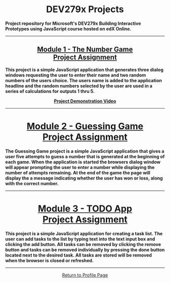 <h1 align="center">DEV279x Projects</h1>

<strong><b>Project repository for Microsoft's DEV279x Building Interactive Prototypes using JavaScript course hosted on edX Online.</b></strong>

<hr>

<a href="https://github.com/REPNOT/DEV279x_Projects/tree/master/Module_1_Number_Game" target="_blank"><h2 align="center">Module 1 - The Number Game<br>Project Assignment</h2></a>

<strong><b>This project is a simple JavaScript application that generates three dialog windows requesting the user to enter their name and two random numbers of the users choice.  The users name is added to the application headline and the random numbers selected by the user are used in a series of calculations for outputs 1 thru 5.</b></strong>

<a href="https://www.screencast.com/t/jcrsuTHl213"><p align="center"><strong>Project Demonstration Video</strong></p></a>

<hr>

<a href="https://github.com/REPNOT/DEV279x_Projects/tree/master/Module_2_Gussing_Game" target="_blank"><h1 align="center">Module 2 - Guessing Game<br>Project Assignment</h1></a>

<strong><b>The Guessing Game project is a simple JavaScript application that gives a user five attempts to guess a number 
that is generated at the beginning of each game.  When the application is started the browsers dialog window will appear prompting the user to enter a number while displaying the number of attempts remaining.  At the end of the game the page will display the a message indicating whether the user has won or loss, along with the correct number.</b></strong>

<hr>

<a href="https://github.com/REPNOT/DEV279x_Projects/tree/master/Module_3_To-Do_List_App" target="_blank"><h1 align="center">Module 3 - TODO App<br>Project Assignment</h1></a>

<strong><b>This project is a simple JavaScript application for creating a task list.  The user can add tasks to the list by typing text into the text input box and clicking the add button.  All tasks can be removed by clicking the remove button and tasks can be removed individually by pressing the done button located next to the desired task.  All tasks are stored will be removed when the browser is closed or refreshed.</b></strong>

<hr>

<a href="https://github.com/REPNOT"><p align="center">Return to Profile Page</p></a>
